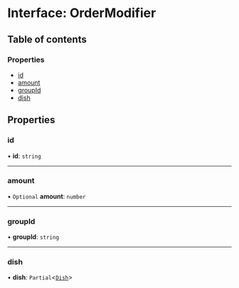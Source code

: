 # Interface: OrderModifier

## Table of contents

### Properties

- [id](OrderModifier.md#id)
- [amount](OrderModifier.md#amount)
- [groupId](OrderModifier.md#groupid)
- [dish](OrderModifier.md#dish)

## Properties

### id

• **id**: `string`

___

### amount

• `Optional` **amount**: `number`

___

### groupId

• **groupId**: `string`

___

### dish

• **dish**: `Partial`<[`Dish`](Dish.md)\>
